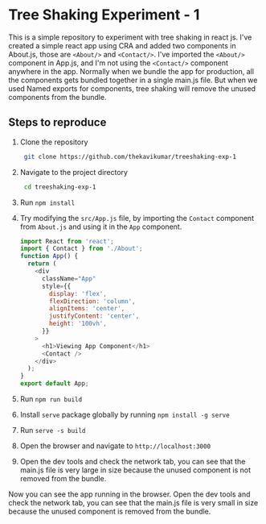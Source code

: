 # Tree Shaking Experiment - 1

This is a simple repository to experiment with tree shaking in react js.
I've created a simple react app using CRA and added two components in About.js, those are `<About/>` and
`<Contact/>`. I've imported the `<About/>` component in App.js, and I'm not using the `<Contact/>` component anywhere in the app. Normally when we bundle the app for production, all the components gets bundled together in a single main.js file. But when we used Named exports for components, tree shaking will remove the unused components from the bundle.

## Steps to reproduce

1. Clone the repository
   ```bash
    git clone https://github.com/thekavikumar/treeshaking-exp-1
   ```
2. Navigate to the project directory
   ```bash
    cd treeshaking-exp-1
   ```
3. Run `npm install`
4. Try modifying the `src/App.js` file, by importing the `Contact` component from `About.js` and using it in the `App` component.

   ```javascript
   import React from 'react';
   import { Contact } from './About';
   function App() {
     return (
       <div
         className="App"
         style={{
           display: 'flex',
           flexDirection: 'column',
           alignItems: 'center',
           justifyContent: 'center',
           height: '100vh',
         }}
       >
         <h1>Viewing App Component</h1>
         <Contact />
       </div>
     );
   }
   export default App;
   ```

5. Run `npm run build`
6. Install `serve` package globally by running `npm install -g serve`
7. Run `serve -s build`
8. Open the browser and navigate to `http://localhost:3000`
9. Open the dev tools and check the network tab, you can see that the main.js file is very large in size because the unused component is not removed from the bundle.

Now you can see the app running in the browser. Open the dev tools and check the network tab, you can see that the main.js file is very small in size because the unused component is removed from the bundle.

